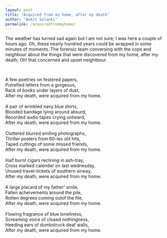 ```yaml
---
layout: post
title: "Acquired from my home, after my death"
author: "Ankit Solanki"
permalink: /acquiredfrommyhome/
---
```


The weather has turned sad again but I am not sure, I was here a couple of hours ago. Oh, these nearly hundred years could be wrapped in some minutes of moments. The forensic team conversing with the cops and neighbour about the things that were discovered from my home, after my death; Oh! that concerned and upset neightbour. 

<br>

A few poetries on festered papers, <br>
Putrefied letters from a gorgeous, <br>
Rack of books under layers of dust, <br>
After my death, were acquired from my home. <br>
 <br>
A pair of wrinkled navy blue shirts, <br>
Blooded bandage lying around absurd, <br>
Recorded audio tapes crying unheard, <br>
After my death, were acquired from my home. <br>
 <br>
Cluttered blurred smiling photographs, <br>
Thriller posters from 60-ies old hits, <br>
Taped cuttings of some missed friends, <br>
After my death, were acquired from my home. <br>
 <br>
Half burnt cigars reclining in ash-tray, <br>
Cross marked calender on last wednesday, <br>
Unused travel-tickets of southern airway, <br>
After my death, were acquired from my home. <br>
 <br>
A large placard of my father' smile, <br>
Fallen acheivements around the pile, <br>
Rotten degrees coming outof the file, <br>
After my death, were acquired from my home. <br>
 <br>
Flowing fragrance of blue loneliness, <br>
Screaming voice of closed nothingness, <br>
Heeding ears of dumbstruck deaf walls, <br>
After my death, were acquired from my home. <br>
<br>
